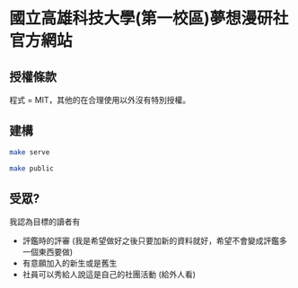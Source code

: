 # 國立高雄科技大學(第一校區)夢想漫研社 官方網站

## 授權條款

程式 = MIT，其他的在合理使用以外沒有特別授權。

## 建構

```sh
make serve
```

```sh
make public
```

## 受眾?

我認為目標的讀者有

- 評鑑時的評審 (我是希望做好之後只要加新的資料就好，希望不會變成評鑑多一個東西要做)
- 有意願加入的新生或是舊生
- 社員可以秀給人說這是自己的社團活動 (給外人看)
